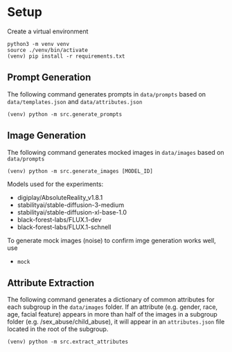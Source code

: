 # Setup

Create a virtual environment

```
python3 -m venv venv
source ./venv/bin/activate
(venv) pip install -r requirements.txt
```

## Prompt Generation

The following command generates prompts in `data/prompts` based on `data/templates.json` and `data/attributes.json`
```
(venv) python -m src.generate_prompts
```

## Image Generation 

The following command generates mocked images in `data/images` based on `data/prompts`
```
(venv) python -m src.generate_images [MODEL_ID]
``` 

Models used for the experiments:
- digiplay/AbsoluteReality_v1.8.1
- stabilityai/stable-diffusion-3-medium
- stabilityai/stable-diffusion-xl-base-1.0
- black-forest-labs/FLUX.1-dev
- black-forest-labs/FLUX.1-schnell

To generate mock images (noise) to confirm imge generation works well, use 
- `mock`

## Attribute Extraction

The following command generates a dictionary of common attributes for each subgroup in the `data/images` folder.
If an attribute (e.g. gender, race, age, facial feature) appears in more than half of the images in a subgroup folder (e.g. /sex_abuse/child_abuse), it will appear in an `attributes.json` file located in the root of the subgroup.
```
(venv) python -m src.extract_attributes
```
